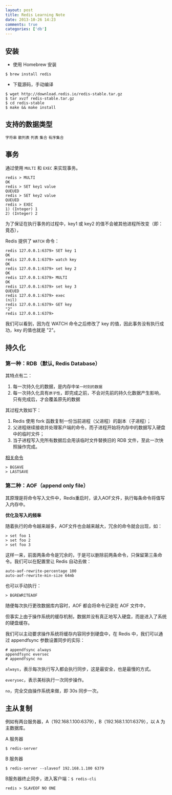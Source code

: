 ```yaml
---
layout: post
title: Redis Learning Note
date: 2013-10-26 14:23
comments: true
categories: ['db']
---
```


## 安装

- 使用 Homebrew 安装

```
$ brew install redis
```

- 下载源码，手动编译

```
$ wget http://download.redis.io/redis-stable.tar.gz
$ tar xvzf redis-stable.tar.gz
$ cd redis-stable
$ make && make install
```

## 支持的数据类型

`字符串` `散列表` `列表` `集合` `有序集合`

## 事务

通过使用 `MULTI` 和 `EXEC` 来实现事务。

```
redis > MULTI
OK
redis > SET key1 value
QUEUED
redis > SET key2 value
QUEUED
redis > EXEC
1) (Integer) 1
2) (Integer) 2
```

为了保证在执行事务的过程中，key1 或 key2 的值不会被其他进程所改变（即：竟态），

Redis 提供了 `WATCH` 命令：

```
redis 127.0.0.1:6379> SET key 1
OK
redis 127.0.0.1:6379> watch key
OK
redis 127.0.0.1:6379> set key 2
OK
redis 127.0.0.1:6379> MULTI
OK
redis 127.0.0.1:6379> set key 3
QUEUED
redis 127.0.0.1:6379> exec
(nil)
redis 127.0.0.1:6379> GET key
"2"
redis 127.0.0.1:6379>
```

我们可以看到，因为在 WATCH 命令之后修改了 key 的值，因此事务没有执行成功，key 的值也就是 "2"。

## 持久化

### 第一种：RDB（默认, Redis Database）

其特点有二：

1. 每一次持久化的数据，是内存中`某一时刻的数据`
2. 每一次持久化具有`原子性`，即完成之前，不会对先前的持久化数据产生影响，只有完成后，才会覆盖原先的数据

其过程大致如下：

1. Redis 使用 fork 函数复制一份当前进程（父进程）的副本（子进程）；
2. 父进程继续接收并处理客户端的命令，而子进程开始将内存中的数据写入硬盘中的临时文件；
3. 当子进程写入完所有数据后会用该临时文件替换旧的 RDB 文件，至此一次快照操作完成。

[相关命令](http://redis.io/commands/bgsave)

```
> BGSAVE
> LASTSAVE
```
  
### 第二种：AOF（append only file）

其原理是将命令写入文件中，Redis重启时，读入AOF文件，执行每条命令将值写入内存中。

**优化及写入的频率**

随着执行的命令越来越多，AOF文件也会越来越大，冗余的命令就会出现，如：

```
> set foo 1
> set foo 2
> set foo 3
```

这样一来，前面两条命令是冗余的，于是可以删除前两条命令，只保留第三条命令。我们可以在配置里让 Redis 自动去做：

```
auto-aof-rewrite-percentage 100
auto-aof-rewrite-min-size 64mb
```

也可以手动执行：

```
> BGREWRITEAOF
```

随便每次执行更改数据库内容时，AOF 都会将命令记录在 AOF 文件中，

但事实上由于操作系统的缓存机制，数据并没有真正地写入硬盘，而是进入了系统的硬盘缓存。

我们可以主动要求操作系统将缓存内容同步到硬盘中，在 Redis 中，我们可以通过 appendfsync 参数设置同步的实际：

```
# appendfsync always
appendfsync eversec
# appendfsync no        
```

`always`，表示每次执行写入都会执行同步，这是最安全，也是最慢的方式。

`everysec`，表示美标执行一次同步操作。

`no`，完全交由操作系统来做，即 30s 同步一次。


## 主从复制

例如有两台服务器，A（192.168.1.100:6379），B（192.168.1.101:6379），以 A 为主数据库。

A 服务器

```
$ redis-server
```

B 服务器

```
$ redis-server --slaveof 192.168.1.100 6379
```

B服务器终止同步，进入客户端：`$ redis-cli`

```
redis > SLAVEOF NO ONE
```
